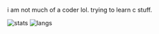 i am not much of a coder lol. trying to learn c stuff.

![stats](https://github-readme-stats.vercel.app/api?username=notmuchofacoder&count_private=true&theme=chartreuse-dark&show_icons=true&include_all_commits=true)
![langs](https://github-readme-stats.vercel.app/api/top-langs/?username=notmuchofacoder&layout=compact&theme=chartreuse-dark)
